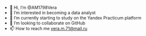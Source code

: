 - 👋 Hi, I’m @AM1798Vera
- 👀 I’m interested in becoming a data analyst
- 🌱 I’m currently starting to study on the Yandex Practicum platform
- 💞️ I’m looking to collaborate on GitHub
- 📫 How to reach me vera.m.71@mail.ru

<!---
AM1798Vera/AM1798Vera is a ✨ special ✨ repository because its `README.md` (this file) appears on your GitHub profile.
You can click the Preview link to take a look at your changes.
--->
